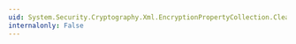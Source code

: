 ```yaml
---
uid: System.Security.Cryptography.Xml.EncryptionPropertyCollection.Clear
internalonly: False
---
```

